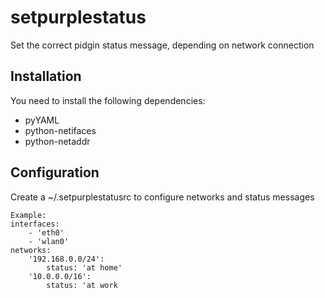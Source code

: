 # setpurplestatus
Set the correct pidgin status message, depending on network connection

## Installation
You need to install the following dependencies:
 * pyYAML
 * python-netifaces
 * python-netaddr

## Configuration
Create a ~/.setpurplestatusrc to configure networks and status messages

    Example:
    interfaces:
        - 'eth0'
        - 'wlan0'
    networks:
        '192.168.0.0/24':
            status: 'at home'
        '10.0.0.0/16':
            status: 'at work